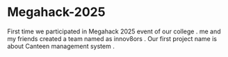 # Megahack-2025
First time we participated in Megahack 2025 event of our college .
me and my friends created a team named as innov8ors .
Our first project name is about Canteen management system .
